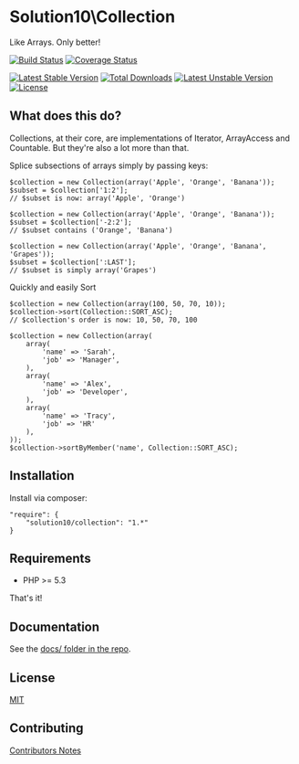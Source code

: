 # Solution10\Collection

Like Arrays. Only better!

[![Build Status](https://travis-ci.org/Solution10/collection.svg?branch=master)](https://travis-ci.org/Solution10/collection)
[![Coverage Status](https://coveralls.io/repos/Solution10/collection/badge.png)](https://coveralls.io/r/Solution10/collection)

[![Latest Stable Version](https://poser.pugx.org/solution10/collection/v/stable.svg)](https://packagist.org/packages/solution10/collection)
[![Total Downloads](https://poser.pugx.org/solution10/collection/downloads.svg)](https://packagist.org/packages/solution10/collection)
[![Latest Unstable Version](https://poser.pugx.org/solution10/collection/v/unstable.svg)](https://packagist.org/packages/solution10/collection)
[![License](https://poser.pugx.org/solution10/collection/license.svg)](https://packagist.org/packages/solution10/collection)

## What does this do?

Collections, at their core, are implementations of Iterator, ArrayAccess and Countable. But they're also a lot more than that.

Splice subsections of arrays simply by passing keys:

    $collection = new Collection(array('Apple', 'Orange', 'Banana'));
    $subset = $collection['1:2'];
    // $subset is now: array('Apple', 'Orange')

    $collection = new Collection(array('Apple', 'Orange', 'Banana'));
    $subset = $collection['-2:2'];
    // $subset contains ('Orange', 'Banana')

    $collection = new Collection(array('Apple', 'Orange', 'Banana', 'Grapes'));
    $subset = $collection[':LAST'];
    // $subset is simply array('Grapes')

Quickly and easily Sort

    $collection = new Collection(array(100, 50, 70, 10));
    $collection->sort(Collection::SORT_ASC);
    // $collection's order is now: 10, 50, 70, 100

    $collection = new Collection(array(
        array(
            'name' => 'Sarah',
            'job' => 'Manager',
        ),
        array(
            'name' => 'Alex',
            'job' => 'Developer',
        ),
        array(
            'name' => 'Tracy',
            'job' => 'HR'
        ),
    ));
    $collection->sortByMember('name', Collection::SORT_ASC);

## Installation

Install via composer:

    "require": {
        "solution10/collection": "1.*"
    }

## Requirements

- PHP >= 5.3

That's it!

## Documentation

See the [docs/ folder in the repo](http://github.com/solution10/collection/tree/master/docs).

## License

[MIT](http://github.com/solution10/collection/tree/master/LICENSE.md)

## Contributing

[Contributors Notes](http://github.com/solution10/collection/tree/master/CONTRIBUTING.md)
